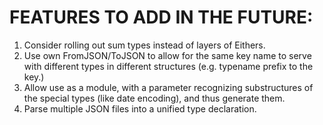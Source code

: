 FEATURES TO ADD IN THE FUTURE:
==============================

1. Consider rolling out sum types instead of layers of Eithers.
2. Use own FromJSON/ToJSON to allow for the same key name to serve with different types in different structures (e.g. typename prefix to the key.)
3. Allow use as a module, with a parameter recognizing substructures of the special types (like date encoding), and thus generate them.
4. Parse multiple JSON files into a unified type declaration.
